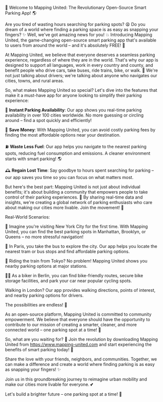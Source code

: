 🚀 Welcome to Mapping United: The Revolutionary Open-Source Smart Parking App! 🌎

Are you tired of wasting hours searching for parking spots? 😩 Do you dream of a world where finding a parking space is as easy as snapping your fingers? ✨ Well, we've got amazing news for you! 💥 Introducing Mapping United, the game-changing open-source smart parking app that's available to users from around the world – and it's absolutely FREE! 🎉

At Mapping United, we believe that everyone deserves a seamless parking experience, regardless of where they are in the world. That's why our app is designed to support all languages, work in every country and county, and benefit people who drive cars, take buses, ride trains, bike, or walk. 🌈 We're not just talking about drivers; we're talking about anyone who navigates our cities, towns, and rural areas.

So, what makes Mapping United so special? Let's dive into the features that make it a must-have app for anyone looking to simplify their parking experience:

📍 **Instant Parking Availability**: Our app shows you real-time parking availability in over 100 cities worldwide. No more guessing or circling around – find a spot quickly and efficiently!

💸 **Save Money**: With Mapping United, you can avoid costly parking fees by finding the most affordable options near your destination.

⛽️ **Waste Less Fuel**: Our app helps you navigate to the nearest parking spots, reducing fuel consumption and emissions. A cleaner environment starts with smart parking! 🌎

🕰️ **Regain Lost Time**: Say goodbye to hours spent searching for parking – our app saves you time so you can focus on what matters most.

But here's the best part: Mapping United is not just about individual benefits; it's about building a community that empowers people to take control of their parking experiences. 🤝 By sharing real-time data and insights, we're creating a global network of parking enthusiasts who care about making our cities more livable. Join the movement! 🌈

Real-World Scenarios:

🚗 Imagine you're visiting New York City for the first time. With Mapping United, you can find the best parking spots in Manhattan, Brooklyn, or Queens – no more stressful navigation!

🚌 In Paris, you take the bus to explore the city. Our app helps you locate the nearest tram or bus stops and find affordable parking options.

🚂 Riding the train from Tokyo? No problem! Mapping United shows you nearby parking options at major stations.

🚴‍♀️ As a biker in Berlin, you can find bike-friendly routes, secure bike storage facilities, and park your car near popular cycling spots.

Walking in London? Our app provides walking directions, points of interest, and nearby parking options for drivers.

The possibilities are endless! 🌟

As an open-source platform, Mapping United is committed to community empowerment. We believe that everyone should have the opportunity to contribute to our mission of creating a smarter, cleaner, and more connected world – one parking spot at a time! 💪

So, what are you waiting for? 🤔 Join the revolution by downloading Mapping United from https://www.mapping-united.com and start experiencing the benefits of smart parking today! 📲

Share the love with your friends, neighbors, and communities. Together, we can make a difference and create a world where finding parking is as easy as snapping your fingers! ✨

Join us in this groundbreaking journey to reimagine urban mobility and make our cities more livable for everyone. 💕

Let's build a brighter future – one parking spot at a time! 🌟
